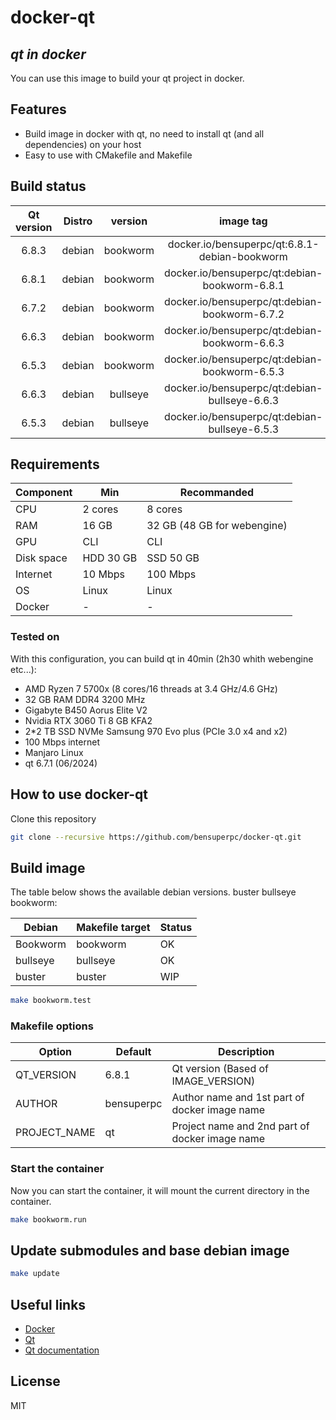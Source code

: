 # docker-qt

## _qt in docker_

You can use this image to build your qt project in docker.

## Features

- Build image in docker with qt, no need to install qt (and all dependencies) on your host
- Easy to use with CMakefile and Makefile

## Build status

| Qt version | Distro | version | image tag | Status |
| :------: | :------: | :------: | :------: | :------: |
| 6.8.3 | debian | bookworm | docker.io/bensuperpc/qt:6.8.1-debian-bookworm | OK |
| 6.8.1 | debian | bookworm | docker.io/bensuperpc/qt:debian-bookworm-6.8.1 | OK |
| 6.7.2 | debian | bookworm | docker.io/bensuperpc/qt:debian-bookworm-6.7.2 | OK |
| 6.6.3 | debian | bookworm | docker.io/bensuperpc/qt:debian-bookworm-6.6.3 | OK |
| 6.5.3 | debian | bookworm | docker.io/bensuperpc/qt:debian-bookworm-6.5.3 | OK |
| 6.6.3 | debian | bullseye | docker.io/bensuperpc/qt:debian-bullseye-6.6.3 | OK |
| 6.5.3 | debian | bullseye | docker.io/bensuperpc/qt:debian-bullseye-6.5.3 | OK |

## Requirements

| Component | Min | Recommanded |
| ------ | ------ | ------ |
| CPU | 2 cores | 8 cores |
| RAM | 16 GB | 32 GB (48 GB for webengine) |
| GPU | CLI | CLI |
| Disk space | HDD 30 GB | SSD 50 GB |
| Internet | 10 Mbps | 100 Mbps |
| OS | Linux | Linux |
| Docker | - | - |

### Tested on

With this configuration, you can build qt in 40min (2h30 whith webengine etc...):

- AMD Ryzen 7 5700x (8 cores/16 threads at 3.4 GHz/4.6 GHz)
- 32 GB RAM DDR4 3200 MHz
- Gigabyte B450 Aorus Elite V2
- Nvidia RTX 3060 Ti 8 GB KFA2
- 2*2 TB SSD NVMe Samsung 970 Evo plus (PCIe 3.0 x4 and x2)
- 100 Mbps internet
- Manjaro Linux
- qt 6.7.1 (06/2024)

## How to use docker-qt

Clone this repository

```bash
git clone --recursive https://github.com/bensuperpc/docker-qt.git
```

## Build image

The table below shows the available debian versions.
buster bullseye bookworm:

| Debian | Makefile target | Status |
| ------ | ------ | ------ |
| Bookworm | bookworm | OK |
| bullseye | bullseye | OK |
| buster | buster | WIP |

```bash
make bookworm.test
```

### Makefile options

| Option | Default | Description |
| ------ | ------ | ------ |
| QT_VERSION | 6.8.1 | Qt version (Based of IMAGE_VERSION) |
| AUTHOR | bensuperpc | Author name and 1st part of docker image name |
| PROJECT_NAME | qt | Project name and 2nd part of docker image name |


### Start the container

Now you can start the container, it will mount the current directory in the container.

```bash
make bookworm.run
```

## Update submodules and base debian image

```bash
make update
```

## Useful links

- [Docker](https://www.docker.com/)
- [Qt](https://www.qt.io/)
- [Qt documentation](https://doc.qt.io/)

## License

MIT
